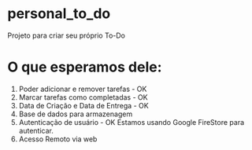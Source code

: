 # personal_to_do
Projeto para criar seu próprio To-Do

# O que esperamos dele:
1) Poder adicionar e remover tarefas    - OK
2) Marcar tarefas como completadas - OK
3) Data de Criação e Data de Entrega    - OK
4) Base de dados para armazenagem
5) Autenticação de usuário - OK
    Estamos usando Google FireStore para autenticar.
6) Acesso Remoto via web
